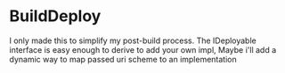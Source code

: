 # BuildDeploy
I only made this to simplify my post-build process. 
The IDeployable interface is easy enough to derive to add your own impl, 
Maybe i'll add a dynamic way to map passed uri scheme to an implementation
